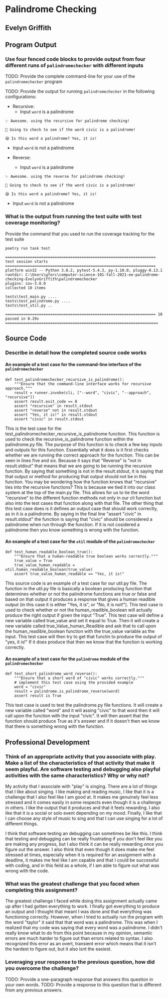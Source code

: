 # Palindrome Checking

## Evelyn Griffith

## Program Output

### Use four fenced code blocks to provide output from four different runs of `palindromechecker` with different inputs

TODO: Provide the complete command-line for your use of the `palindromechecker` program

TODO: Provide the output for running `palindromechecker` in the following configurations:

- Recursive:
  - Input `word` is a palindrome

```
✨ Awesome. using the recursive for palindrome checking!

🔖 Going to check to see if the word civic is a palindrome!

😆 Is this word a palindrome? Yes, it is!
```

- Input `word` is not a palindrome

- Reverse:
  - Input `word` is a palindrome

```
✨ Awesome. using the reverse for palindrome checking!

🔖 Going to check to see if the word civic is a palindrome!

😆 Is this word a palindrome? Yes, it is!
```

  - Input `word` is not a palindrome

### What is the output from running the test suite with test coverage monitoring?

Provide the command that you used to run the coverage tracking for the test suite

`poetry run task test`

```
=================================================================== test session starts ===================================================================
platform win32 -- Python 3.8.2, pytest-5.4.3, py-1.10.0, pluggy-0.13.1
rootdir: C:\Users\gforc\computer-science-101-fall-2021-ee-palindrome-checking-EvelynGriffith\palindromechecker
plugins: cov-3.0.0
collected 10 items

tests\test_main.py ....
tests\test_palindrome.py ....
tests\test_util.py ..

=================================================================== 10 passed in 0.29s ==================================================================== 
```

## Source Code

### Describe in detail how the completed source code works

#### An example of a test case for the command-line interface of the `palindromechecker`

```
def test_palindromechecker_recursive_is_palindrome():
    """Ensure that the command-line interface works for recursive approach."""
    result = runner.invoke(cli, ["--word", "civic", "--approach", "recursive"])
    assert result.exit_code == 0
    assert "recursive" in result.stdout
    assert "reverse" not in result.stdout
    assert "Yes, it is!" in result.stdout
    assert "civic" in result.stdout
```

This is the test case for the test_palindromechecker_recursive_is_palindrome function. This function is used to check the recursive_is_palindrome function within the palindrome.py file. The purpose of this function is to check a few key inputs and outputs for this function. Essentially what it does is it first checks whether we are running the correct approach for the function. This can be seen in lines five and six. Because it says that "Reverse" is "not in result.stdout" that means that we are going to be running the recursive function. By saying that something is not in the result.stdout, it is saying that that output or method for producing that output should not be in this function. You may be wondering how the function knows that "recursive" ties into the recursive functions? This is because we tied it into our class system at the top of the main.py file. This allows for us to tie the word "recursive" to the different function methods not only in our cli function but also into the test cases that function along with that file. The other thing that this test case does is it defines an output case that should work correctly, as in it is a palindrome. By saying in the final line "assert "civic" in result.stdout" the function is saying that "civic" should be considered a palindrome when run through the function. If it is not cosidered a palindrome then you know something is wrong with the function.

#### An example of a test case for the `util` module of the `palindromechecker`

```
def test_human_readable_boolean_true():
    """Ensure that a human-readable true boolean works correctly."""
    true_value = True
    true_value_human_readable = util.human_readable_boolean(true_value)
    assert true_value_human_readable == "Yes, it is!"
```

This source code is an example of a test case for our util.py file. The function in the util.py file is basically a boolean producing function that determines whether or not the palindrome functions are true or false and based on that output it produces a response that gives a human readible output (in this case it is either "Yes, it is", or "No, it is not!"). This test case is used to check whether or not the human_readible_boolean will actually produce the right output if given the input "True". This test case will define a new variable called true_value and set it equal to True. Then it will create a new variable called true_Value_human_Readible and ask that to call upon the human_readible_boolean function with the true_value variable as the input. This test case will then try to get that functin to produce the output of "yes, it is!" If it does produce that then we know that the function is working correctly.

#### An example of a test case for the `palindrome` module of the `palindromechecker`

```
def test_short_palindrome_word_reverse():
    """Ensure that a short word of "civic" works correctly."""
    # implement this test case using the provided example
    word = "civic"
    result = palindrome.is_palindrome_reverse(word)
    assert result is True
```

This test case is used to test the palindrome.py file functions. It will create a new variable called "word" and it will assing "civic" to that word then it will call upon the function with the input "civic". It will then assert that the function should produce True as it's answer and if it doesn't then we know that there is something wrong with the function.

## Professional Development

### Think of an appropriate activity that you associate with play. Make a list of the characteristics of that activity that make it seem playful. Are software testing and debugging also playful activities with the same characteristics? Why or why not?

My activity that I associate with "play" is singing. There are a lot of things that I like about singing. I like making and reading music, I like that it is a challenge that I also feel like I am good at. It makes me genuinely feel less stressed and it comes easily in some respects even though it is a challenge in others. I like the output that it produces and that it feels rewarding. I also like that it is a social or solo event depending on my mood. Finally, I like that I can choose any style of music to sing and that I can use singing for a lot of different things.

I think that software testing an debugging can sometimes be like this. I think that testing and debugging can be really frustrating if you don't feel like you are making any progress, but I also think it can be really rewarding once you figure out the answer. I also think that even though it does make me feel stressed at times, especially when it is required for an assignment with a deadline, it makes me feel like I am capable and that I could be successful with coding, and in this feild as a whole, if I am able to figure out what was wrong with the code.

### What was the greatest challenge that you faced when completing this assignment?

The greatest challenge I faced while doing this assignment actually came up after I had gotten everything to work. I finally got everything to produce an output and I thought that meant I was done and that everything was functioning correctly. However, when I tried to actually run the program with the word "taylor" it said that that word was a palindrome. This was when I realized that my code was saying that every word was a palindrome. I didn't really know what to do from this point because in my opinion, semantic errors are much harder to figure out than errors related to syntax. I also recognized this error as an overt, transient error which means that it isn't the hardest to figure out, but it also isnt the easiest.

### Leveraging your response to the previous question, how did you overcome the challenge?

TODO: Provide a one-paragraph response that answers this question in your own words.
TODO: Provide a response to this question that is different from any previous answers.
